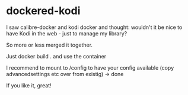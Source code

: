 # dockered-kodi

I saw calibre-docker and kodi docker and thought: wouldn't it be nice to have Kodi in the web - just to manage my library?


So more or less merged it together.

Just docker build . and use the container

I recommend to mount  to /config to have your config available (copy advancedsettings etc over from existig) -> done



If you like it, great!
